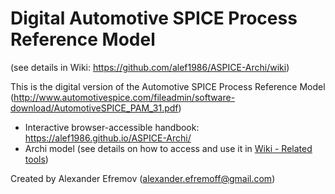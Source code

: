 # Digital Automotive SPICE Process Reference Model
(see details in Wiki: https://github.com/alef1986/ASPICE-Archi/wiki)

This is the digital version of the Automotive SPICE Process Reference Model
(http://www.automotivespice.com/fileadmin/software-download/AutomotiveSPICE_PAM_31.pdf)

* Interactive browser-accessible handbook: https://alef1986.github.io/ASPICE-Archi/
* Archi model (see details on how to access and use it in [Wiki - Related tools](https://github.com/alef1986/ASPICE-Archi/wiki/Related-tools))

Created by Alexander Efremov (alexander.efremoff@gmail.com)
